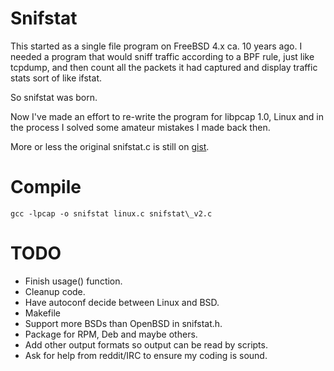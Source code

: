 # Snifstat

This started as a single file program on FreeBSD 4.x ca. 10 years ago. I needed a program that would sniff traffic according to a BPF rule, just like tcpdump, and then count all the packets it had captured and display traffic stats sort of like ifstat. 

So snifstat was born. 

Now I've made an effort to re-write the program for libpcap 1.0, Linux and in the process I solved some amateur mistakes I made back then. 

More or less the original snifstat.c is still on [gist](https://gist.github.com/stemid/8946ac0beeadbfc894421be449ea31e9).

# Compile

	gcc -lpcap -o snifstat linux.c snifstat\_v2.c

# TODO

 * Finish usage() function.
 * Cleanup code.
 * Have autoconf decide between Linux and BSD.
 * Makefile
 * Support more BSDs than OpenBSD in snifstat.h.
 * Package for RPM, Deb and maybe others.
 * Add other output formats so output can be read by scripts.
 * Ask for help from reddit/IRC to ensure my coding is sound.
